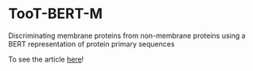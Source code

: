 # TooT-BERT-M
Discriminating membrane proteins from non-membrane proteins using a BERT representation of protein primary sequences

To see the article [here](https://ieeexplore.ieee.org/abstract/document/9863026)!
